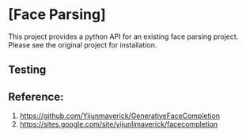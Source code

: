 # [Face Parsing]

This project provides a python API for an existing face parsing project. Please see the original project for installation. 

## Testing

## Reference:

1. https://github.com/Yijunmaverick/GenerativeFaceCompletion
2. https://sites.google.com/site/yijunlimaverick/facecompletion


